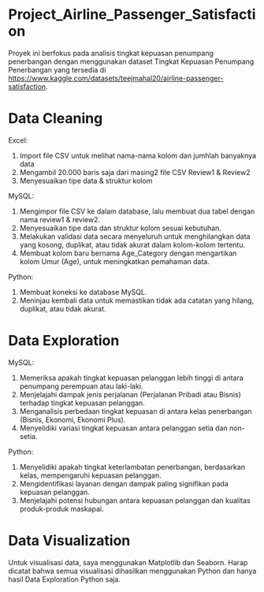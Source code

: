 # Project_Airline_Passenger_Satisfaction

Proyek ini berfokus pada analisis tingkat kepuasan penumpang penerbangan dengan menggunakan dataset Tingkat Kepuasan Penumpang Penerbangan yang tersedia di https://www.kaggle.com/datasets/teejmahal20/airline-passenger-satisfaction.

# Data Cleaning

Excel:
  1. Import file CSV untuk melihat nama-nama kolom dan jumhlah banyaknya data
  2. Mengambil 20.000 baris saja dari masing2 file CSV Review1 & Review2
  3. Menyesuaikan tipe data & struktur kolom

MySQL:
  1. Mengimpor file CSV ke dalam database, lalu membuat dua tabel dengan nama review1 & review2.
  2. Menyesuaikan tipe data dan struktur kolom sesuai kebutuhan.
  3. Melakukan validasi data secara menyeluruh untuk menghilangkan data yang kosong, duplikat, atau tidak akurat dalam kolom-kolom tertentu.
  4. Membuat kolom baru bernama Age_Category dengan mengartikan kolom Umur (Age), untuk meningkatkan pemahaman data.

Python:
  1. Membuat koneksi ke database MySQL.
  2. Meninjau kembali data untuk memastikan tidak ada catatan yang hilang, duplikat, atau tidak akurat.

# Data Exploration

MySQL:
  1. Memeriksa apakah tingkat kepuasan pelanggan lebih tinggi di antara penumpang perempuan atau laki-laki.
  2. Menjelajahi dampak jenis perjalanan (Perjalanan Pribadi atau Bisnis) terhadap tingkat kepuasan pelanggan.
  3. Menganalisis perbedaan tingkat kepuasan di antara kelas penerbangan (Bisnis, Ekonomi, Ekonomi Plus).
  4. Menyelidiki variasi tingkat kepuasan antara pelanggan setia dan non-setia.

Python:
  1. Menyelidiki apakah tingkat keterlambatan penerbangan, berdasarkan kelas, mempengaruhi kepuasan pelanggan.
  2. Mengidentifikasi layanan dengan dampak paling signifikan pada kepuasan pelanggan.
  3. Menjelajahi potensi hubungan antara kepuasan pelanggan dan kualitas produk-produk maskapai.

# Data Visualization
  Untuk visualisasi data, saya menggunakan Matplotlib dan Seaborn. Harap dicatat bahwa semua visualisasi dihasilkan menggunakan Python dan hanya hasil Data Exploration Python saja.
